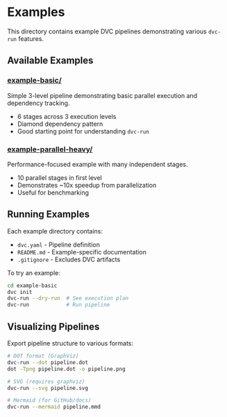 # Examples

This directory contains example DVC pipelines demonstrating various `dvc-run` features.

## Available Examples

### [example-basic/](./example-basic)
Simple 3-level pipeline demonstrating basic parallel execution and dependency tracking.
- 6 stages across 3 execution levels
- Diamond dependency pattern
- Good starting point for understanding `dvc-run`

### [example-parallel-heavy/](./example-parallel-heavy)
Performance-focused example with many independent stages.
- 10 parallel stages in first level
- Demonstrates ~10x speedup from parallelization
- Useful for benchmarking

## Running Examples

Each example directory contains:
- `dvc.yaml` - Pipeline definition
- `README.md` - Example-specific documentation
- `.gitignore` - Excludes DVC artifacts

To try an example:

```bash
cd example-basic
dvc init
dvc-run --dry-run  # See execution plan
dvc-run            # Run pipeline
```

## Visualizing Pipelines

Export pipeline structure to various formats:

```bash
# DOT format (GraphViz)
dvc-run --dot pipeline.dot
dot -Tpng pipeline.dot -o pipeline.png

# SVG (requires graphviz)
dvc-run --svg pipeline.svg

# Mermaid (for GitHub/docs)
dvc-run --mermaid pipeline.mmd
```
